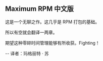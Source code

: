## Maximum RPM 中文版

这是一个无聊之作。这几乎是 RPM 打包的基础。

所以有空就会翻译一两章。

期望这种零碎时间管理能够有所收获。Fighting！

-- 译者：玛格丽特 · 苏
